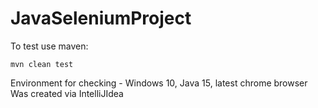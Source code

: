 # JavaSeleniumProject
To test use maven:

`mvn clean test`

Environment for checking - Windows 10, Java 15, latest chrome browser
Was created via IntelliJIdea 
